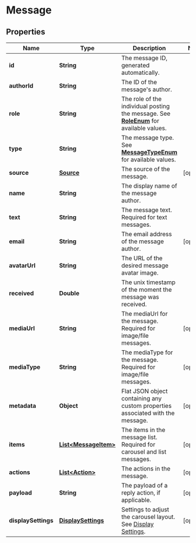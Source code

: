 
# Message

## Properties
Name | Type | Description | Notes
------------ | ------------- | ------------- | -------------
**id** | **String** | The message ID, generated automatically. | 
**authorId** | **String** | The ID of the message&#39;s author. | 
**role** | **String** | The role of the individual posting the message. See [**RoleEnum**](Enums.md#RoleEnum) for available values. | 
**type** | **String** | The message type. See [**MessageTypeEnum**](Enums.md#MessageTypeEnum) for available values. | 
**source** | [**Source**](Source.md) | The source of the message. |  [optional]
**name** | **String** | The display name of the message author. | 
**text** | **String** | The message text. Required for text messages.  | 
**email** | **String** | The email address of the message author. |  [optional]
**avatarUrl** | **String** | The URL of the desired message avatar image. | 
**received** | **Double** | The unix timestamp of the moment the message was received. | 
**mediaUrl** | **String** | The mediaUrl for the message. Required for image/file messages.  |  [optional]
**mediaType** | **String** | The mediaType for the message. Required for image/file messages.  |  [optional]
**metadata** | **Object** | Flat JSON object containing any custom properties associated with the message. |  [optional]
**items** | [**List&lt;MessageItem&gt;**](MessageItem.md) | The items in the message list. Required for carousel and list messages.  |  [optional]
**actions** | [**List&lt;Action&gt;**](Action.md) | The actions in the message. |  [optional]
**payload** | **String** | The payload of a reply action, if applicable. |  [optional]
**displaySettings** | [**DisplaySettings**](DisplaySettings.md) | Settings to adjust the carousel layout. See [Display Settings](https://docs.smooch.io/rest/#display-settings). |  [optional]



